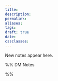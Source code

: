 ```yaml
---
title: 
description: 
permalink: 
aliases: 
tags: 
draft: true
date: 
cssclasses:
---
```

New notes appear here.


%% DM Notes



%%
